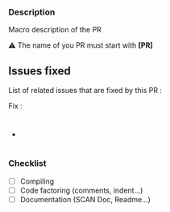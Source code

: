 ### Description
Macro description of the PR

⚠️ The name of you PR must start with **[PR]**
## Issues fixed
List of related issues that are fixed by this PR :

Fix :
- #


### Checklist
- [ ] Compiling
- [ ] Code factoring (comments, indent...)
- [ ] Documentation (SCAN Doc, Readme...)
